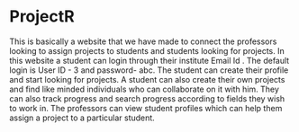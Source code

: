 # ProjectR
 This is basically a website that we have made to connect the professors looking to assign projects to students and students looking for projects. In this website a student can login through their institute Email Id . The default login is User ID - 3 and password- abc. The student can  create their profile and start looking for projects. A student can also create their own projects and find like minded individuals who can collaborate on it with him. They can also track progress and search progress according to fields they wish to work in. The professors can view student profiles which can help them assign a project to a particular student.

